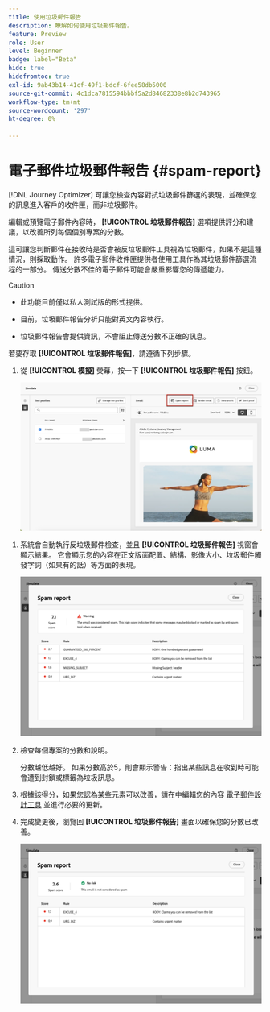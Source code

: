 ```yaml
---
title: 使用垃圾郵件報告
description: 瞭解如何使用垃圾郵件報告。
feature: Preview
role: User
level: Beginner
badge: label="Beta"
hide: true
hidefromtoc: true
exl-id: 9ab43b14-41cf-49f1-bdcf-6fee58db5000
source-git-commit: 4c1dca7815594bbbf5a2d84682338e8b2d743965
workflow-type: tm+mt
source-wordcount: '297'
ht-degree: 0%

---
```


# 電子郵件垃圾郵件報告 {#spam-report}

[!DNL Journey Optimizer] 可讓您檢查內容對抗垃圾郵件篩選的表現，並確保您的訊息進入客戶的收件匣，而非垃圾郵件。

編輯或預覽電子郵件內容時， **[!UICONTROL 垃圾郵件報告]** 選項提供評分和建議，以改善所列每個個別專案的分數。

這可讓您判斷郵件在接收時是否會被反垃圾郵件工具視為垃圾郵件，如果不是這種情況，則採取動作。 許多電子郵件收件匣提供者使用工具作為其垃圾郵件篩選流程的一部分。 傳送分數不佳的電子郵件可能會嚴重影響您的傳遞能力。


>[!CAUTION]
>
>* 此功能目前僅以私人測試版的形式提供。
>
>* 目前，垃圾郵件報告分析只能對英文內容執行。
>
>* 垃圾郵件報告會提供資訊，不會阻止傳送分數不正確的訊息。

若要存取 **[!UICONTROL 垃圾郵件報告]**，請遵循下列步驟。

1. 從 **[!UICONTROL 模擬]** 熒幕，按一下 **[!UICONTROL 垃圾郵件報告]** 按鈕。

   ![](assets/spam-report-button.png)

<!--
    You can also open the [Email Designer](../email/content-from-scratch.md), click the **[!UICONTROL More]** button and select **[!UICONTROL Check spam score]** from the menu.

    ![](assets/spam-report-check-score.png)
-->

1. 系統會自動執行反垃圾郵件檢查，並且 **[!UICONTROL 垃圾郵件報告]** 視窗會顯示結果。 它會顯示您的內容在正文版面配置、結構、影像大小、垃圾郵件觸發字詞（如果有的話）等方面的表現。

   ![](assets/spam-report-high-score.png)

1. 檢查每個專案的分數和說明。

   分數越低越好。 如果分數高於5，則會顯示警告：指出某些訊息在收到時可能會遭到封鎖或標籤為垃圾訊息。

1. 根據該得分，如果您認為某些元素可以改善，請在中編輯您的內容 [電子郵件設計工具](../email/content-from-scratch.md) 並進行必要的更新。

1. 完成變更後，瀏覽回 **[!UICONTROL 垃圾郵件報告]** 畫面以確保您的分數已改善。

   ![](assets/spam-report-low-score.png)

<!--You can also check the message's alerts for warnings on potential risk of spam detection. Follow the steps below.

1. Click the **[!UICONTROL Alerts]** button on top right of the screen. [Learn more on email alerts](../email/create-email.md#check-email-alerts)

1. If **[!UICONTROL Spam checker alert]** is displayed, you should check your content for a potential risk of spam using the **[!UICONTROL Spam report]** feature as detailed above.

    ![](assets/spam-report-alert.png)
-->
